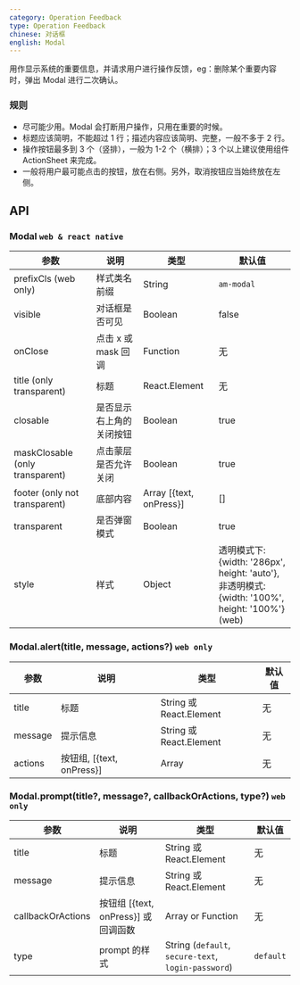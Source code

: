 ```yaml
---
category: Operation Feedback
type: Operation Feedback
chinese: 对话框
english: Modal
---
```


用作显示系统的重要信息，并请求用户进行操作反馈，eg：删除某个重要内容时，弹出 Modal 进行二次确认。

### 规则
- 尽可能少用。Modal 会打断用户操作，只用在重要的时候。
- 标题应该简明，不能超过 1 行；描述内容应该简明、完整，一般不多于 2 行。
- 操作按钮最多到 3 个（竖排），一般为 1-2 个（横排）；3 个以上建议使用组件 ActionSheet 来完成。
- 一般将用户最可能点击的按钮，放在右侧。另外，取消按钮应当始终放在左侧。


## API

### Modal `web & react native`

| 参数             | 说明                                         | 类型     | 默认值        |
|------------------|----------------------------------------------|----------|---------------|
| prefixCls (web only)      | 样式类名前缀 | String          | `am-modal`           |
| visible      | 对话框是否可见 | Boolean          | false           |
| onClose      | 点击 x 或 mask 回调       | Function   | 无 |
| title (only transparent)       | 标题           | React.Element    | 无           |
| closable    | 是否显示右上角的关闭按钮 | Boolean    | true        |
| maskClosable (only transparent) | 点击蒙层是否允许关闭 | Boolean   | true       |
| footer  (only not transparent)     | 底部内容       |  Array [{text, onPress}]    | [] |
| transparent | 是否弹窗模式       | Boolean   |  true |
| style        |  样式              | Object | 透明模式下: {width: '286px', height: 'auto'}, <br />非透明模式:  {width: '100%', height: '100%'} (web)|

### Modal.alert(title, message, actions?) `web only`

| 参数             | 说明                                         | 类型     | 默认值        |
|------------------|----------------------------------------------|----------|---------------|
| title        | 标题                      | String 或 React.Element   | 无            |
| message      | 提示信息                  | String 或 React.Element    | 无    |
| actions         | 按钮组, [{text, onPress}]       | Array | 无            |

### Modal.prompt(title?, message?, callbackOrActions, type?) `web only`

| 参数             | 说明                                         | 类型     | 默认值        |
|------------------|----------------------------------------------|----------|---------------|
| title        | 标题                      | String 或 React.Element   | 无            |
| message      | 提示信息                  | String 或 React.Element                    | 无    |
| callbackOrActions  | 按钮组 [{text, onPress}] 或回调函数      | Array or Function | 无            |
| type       | prompt 的样式   | String (`default`, `secure-text`, `login-password`)|   `default`          |
